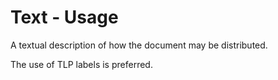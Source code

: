 # Text - Usage

A textual description of how the document may be distributed.

The use of TLP labels is preferred.

